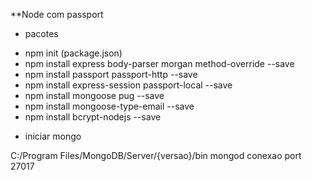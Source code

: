 **Node com passport

* pacotes
- npm init (package.json)
- npm install express body-parser morgan method-override --save
- npm install passport passport-http --save
- npm install express-session passport-local --save
- npm install mongoose pug --save
- npm install mongoose-type-email --save
- npm install bcrypt-nodejs --save

* iniciar mongo

C:/Program Files/MongoDB/Server/{versao}/bin
mongod
conexao port 27017
